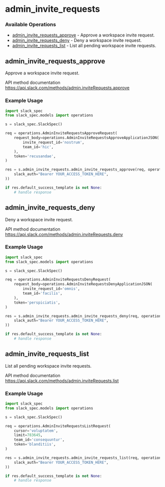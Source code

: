 # admin_invite_requests

### Available Operations

* [admin_invite_requests_approve](#admin_invite_requests_approve) - Approve a workspace invite request.
* [admin_invite_requests_deny](#admin_invite_requests_deny) - Deny a workspace invite request.
* [admin_invite_requests_list](#admin_invite_requests_list) - List all pending workspace invite requests.

## admin_invite_requests_approve

Approve a workspace invite request.

API method documentation
<https://api.slack.com/methods/admin.inviteRequests.approve>

### Example Usage

```python
import slack_spec
from slack_spec.models import operations

s = slack_spec.SlackSpec()

req = operations.AdminInviteRequestsApproveRequest(
    request_body=operations.AdminInviteRequestsApproveApplicationJSON(
        invite_request_id='nostrum',
        team_id='hic',
    ),
    token='recusandae',
)

res = s.admin_invite_requests.admin_invite_requests_approve(req, operations.AdminInviteRequestsApproveSecurity(
    slack_auth="Bearer YOUR_ACCESS_TOKEN_HERE",
))

if res.default_success_template is not None:
    # handle response
```

## admin_invite_requests_deny

Deny a workspace invite request.

API method documentation
<https://api.slack.com/methods/admin.inviteRequests.deny>

### Example Usage

```python
import slack_spec
from slack_spec.models import operations

s = slack_spec.SlackSpec()

req = operations.AdminInviteRequestsDenyRequest(
    request_body=operations.AdminInviteRequestsDenyApplicationJSON(
        invite_request_id='omnis',
        team_id='facilis',
    ),
    token='perspiciatis',
)

res = s.admin_invite_requests.admin_invite_requests_deny(req, operations.AdminInviteRequestsDenySecurity(
    slack_auth="Bearer YOUR_ACCESS_TOKEN_HERE",
))

if res.default_success_template is not None:
    # handle response
```

## admin_invite_requests_list

List all pending workspace invite requests.

API method documentation
<https://api.slack.com/methods/admin.inviteRequests.list>

### Example Usage

```python
import slack_spec
from slack_spec.models import operations

s = slack_spec.SlackSpec()

req = operations.AdminInviteRequestsListRequest(
    cursor='voluptatem',
    limit=783645,
    team_id='consequuntur',
    token='blanditiis',
)

res = s.admin_invite_requests.admin_invite_requests_list(req, operations.AdminInviteRequestsListSecurity(
    slack_auth="Bearer YOUR_ACCESS_TOKEN_HERE",
))

if res.default_success_template is not None:
    # handle response
```
